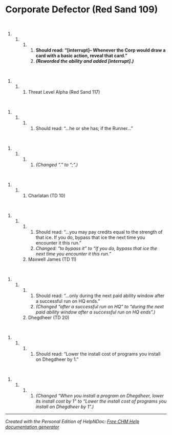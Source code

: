 # Corporate Defector (Red Sand 109)

&nbsp;

1. &nbsp;
   1. &nbsp;
      1. &nbsp;
         1. **Should read: “\[interrupt\]– Whenever the Corp would draw a card with a basic action, reveal that card.”**
         1. ***(Reworded the ability and added \[interrupt\].)***

&nbsp;

1. &nbsp;
   1. &nbsp;
      1. Threat Level Alpha (Red Sand 117)

&nbsp;

1. &nbsp;
   1. &nbsp;
      1. &nbsp;
         1. Should read: “...he or she has; if the Runner...”

&nbsp;

1. &nbsp;
   1. &nbsp;
      1. &nbsp;
         1. *(Changed “.” to “;”.)*

&nbsp;

1. &nbsp;
   1. &nbsp;
      1. Charlatan (TD 10)

&nbsp;

1. &nbsp;
   1. &nbsp;
      1. &nbsp;
         1. Should read: “...you may pay credits equal to the strength of that ice. If you do, bypass that ice the next time you encounter it this run.”
         1. *Changed: “to bypass it” to “If you do, bypass that ice the next time you encounter it this run.”*
      1. Maxwell James (TD 11)

&nbsp;

1. &nbsp;
   1. &nbsp;
      1. &nbsp;
         1. Should read: “...only during the next paid ability window after a successful run on HQ ends.”
         1. *(Changed “after a successful run on HQ” to “during the next paid ability window after a successful run on HQ ends”.)*
      1. Dhegdheer (TD 20)

&nbsp;

1. &nbsp;
   1. &nbsp;
      1. &nbsp;
         1. Should read: “Lower the install cost of programs you install on Dhegdheer by 1.”

&nbsp;

1. &nbsp;
   1. &nbsp;
      1. &nbsp;
         1. *(Changed “When you install a program on Dhegdheer, lower its install cost by 1” to “Lower the install cost of programs you install on Dhegdheer by 1”.)*

***
_Created with the Personal Edition of HelpNDoc: [Free CHM Help documentation generator](<https://www.helpndoc.com>)_
